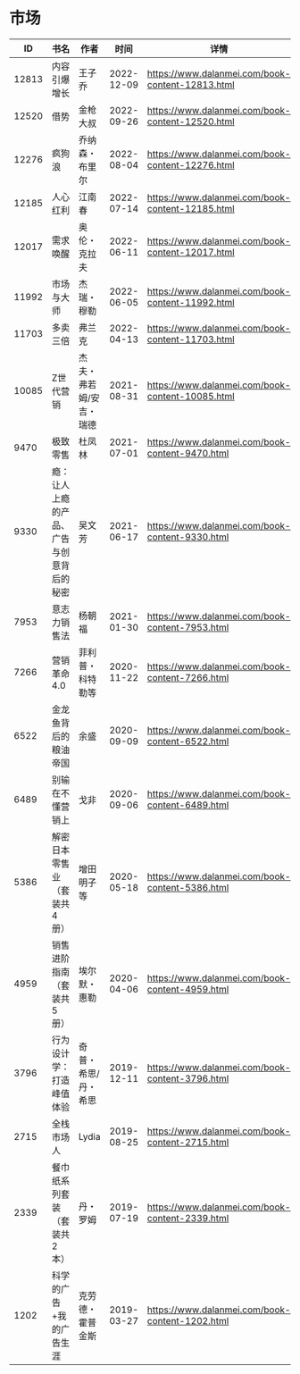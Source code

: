 # 市场

| ID | 书名 | 作者 | 时间 | 详情 | 下载页面 | EPUB下载链接 | MOBI下载链接 | AZW3下载链接 |
| --- | --- | --- | --- | --- | --- | --- | --- | --- |
| 12813 | 内容引爆增长 | 王子乔 | 2022-12-09 | https://www.dalanmei.com/book-content-12813.html | https://www.dalanmei.com/download-book-12813.html | http://ct.dalanmei.com/f/31084289-771231750-02418a | http://ct.dalanmei.com/f/31084289-771246930-d1df0c | http://ct.dalanmei.com/f/31084289-771236627-49e679 |
| 12520 | 借势 | 金枪大叔 | 2022-09-26 | https://www.dalanmei.com/book-content-12520.html | https://www.dalanmei.com/download-book-12520.html | http://ct.dalanmei.com/f/31084289-771228860-cbefc6 | http://ct.dalanmei.com/f/31084289-771240648-d857bd | http://ct.dalanmei.com/f/31084289-771232657-227d9e |
| 12276 | 疯狗浪 | 乔纳森・布里尔 | 2022-08-04 | https://www.dalanmei.com/book-content-12276.html | https://www.dalanmei.com/download-book-12276.html | http://ct.dalanmei.com/f/31084289-771229923-a65a46 | http://ct.dalanmei.com/f/31084289-771241353-008afc | http://ct.dalanmei.com/f/31084289-771233479-8e6050 |
| 12185 | 人心红利 | 江南春 | 2022-07-14 | https://www.dalanmei.com/book-content-12185.html | https://www.dalanmei.com/download-book-12185.html | http://ct.dalanmei.com/f/31084289-771230350-80bc24 | http://ct.dalanmei.com/f/31084289-771246019-6e4c01 | http://ct.dalanmei.com/f/31084289-771235820-27734d |
| 12017 | 需求唤醒 | 奥伦・克拉夫 | 2022-06-11 | https://www.dalanmei.com/book-content-12017.html | https://www.dalanmei.com/download-book-12017.html | http://ct.dalanmei.com/f/31084289-596120028-e0b669 | http://ct.dalanmei.com/f/31084289-596120292-ba10af | http://ct.dalanmei.com/f/31084289-596120199-e883a8 |
| 11992 | 市场与大师 | 杰瑞・穆勒 | 2022-06-05 | https://www.dalanmei.com/book-content-11992.html | https://www.dalanmei.com/download-book-11992.html | http://ct.dalanmei.com/f/31084289-589444153-2f330c | http://ct.dalanmei.com/f/31084289-589491720-b72402 | http://ct.dalanmei.com/f/31084289-589448483-432956 |
| 11703 | 多卖三倍 | 弗兰克 | 2022-04-13 | https://www.dalanmei.com/book-content-11703.html | https://www.dalanmei.com/download-book-11703.html | http://ct.dalanmei.com/f/31084289-570170026-2c186f | http://ct.dalanmei.com/f/31084289-570285868-df825f | http://ct.dalanmei.com/f/31084289-570358041-42d0ed |
| 10085 | Z世代营销 | 杰夫・弗若姆/安吉・瑞德 | 2021-08-31 | https://www.dalanmei.com/book-content-10085.html | https://www.dalanmei.com/download-book-10085.html | http://ct.dalanmei.com/f/31084289-569452203-02587d | http://ct.dalanmei.com/f/31084289-570237454-10b02a | http://ct.dalanmei.com/f/31084289-571419184-34f7fc |
| 9470 | 极致零售 | 杜凤林 | 2021-07-01 | https://www.dalanmei.com/book-content-9470.html | https://www.dalanmei.com/download-book-9470.html | http://ct.dalanmei.com/f/31084289-571728676-e87be6 | http://ct.dalanmei.com/f/31084289-572087582-0f81a9 | http://ct.dalanmei.com/f/31084289-572112673-06dd9f |
| 9330 | 瘾：让人上瘾的产品、广告与创意背后的秘密 | 吴文芳 | 2021-06-17 | https://www.dalanmei.com/book-content-9330.html | https://www.dalanmei.com/download-book-9330.html | http://ct.dalanmei.com/f/31084289-571727085-6b140f | http://ct.dalanmei.com/f/31084289-572093614-417125 | http://ct.dalanmei.com/f/31084289-572114456-1dbdfe |
| 7953 | 意志力销售法 | 杨朝福 | 2021-01-30 | https://www.dalanmei.com/book-content-7953.html | https://www.dalanmei.com/download-book-7953.html | http://ct.dalanmei.com/f/31084289-571664921-6cdf22 | http://ct.dalanmei.com/f/31084289-572116691-9ef5ea | http://ct.dalanmei.com/f/31084289-572176618-2f90df |
| 7266 | 营销革命4.0 | 菲利普・科特勒等 | 2020-11-22 | https://www.dalanmei.com/book-content-7266.html | https://www.dalanmei.com/download-book-7266.html | http://ct.dalanmei.com/f/31084289-571531945-dc823b | http://ct.dalanmei.com/f/31084289-571800268-4c7ead | http://ct.dalanmei.com/f/31084289-572195004-806cb6 |
| 6522 | 金龙鱼背后的粮油帝国 | 余盛 | 2020-09-09 | https://www.dalanmei.com/book-content-6522.html | https://www.dalanmei.com/download-book-6522.html | http://ct.dalanmei.com/f/31084289-571551357-6ab919 | http://ct.dalanmei.com/f/31084289-571866026-43aaeb | http://ct.dalanmei.com/f/31084289-572202179-4ec549 |
| 6489 | 别输在不懂营销上 | 戈非 | 2020-09-06 | https://www.dalanmei.com/book-content-6489.html | https://www.dalanmei.com/download-book-6489.html | http://ct.dalanmei.com/f/31084289-571551722-ebd1db | http://ct.dalanmei.com/f/31084289-571877658-db33fa | http://ct.dalanmei.com/f/31084289-572202320-01742e |
| 5386 | 解密日本零售业（套装共4册） | 增田明子等 | 2020-05-18 | https://www.dalanmei.com/book-content-5386.html | https://www.dalanmei.com/download-book-5386.html | http://ct.dalanmei.com/f/31084289-571496033-29caf0 | http://ct.dalanmei.com/f/31084289-571773867-6394f2 | http://ct.dalanmei.com/f/31084289-571918782-864eeb |
| 4959 | 销售进阶指南（套装共5册） | 埃尔默・惠勒 | 2020-04-06 | https://www.dalanmei.com/book-content-4959.html | https://www.dalanmei.com/download-book-4959.html | http://ct.dalanmei.com/f/31084289-571596253-2aea48 | http://ct.dalanmei.com/f/31084289-572121015-e3fd71 | http://ct.dalanmei.com/f/31084289-571977762-0686b5 |
| 3796 | 行为设计学：打造峰值体验 | 奇普・希思/丹・希思 | 2019-12-11 | https://www.dalanmei.com/book-content-3796.html | https://www.dalanmei.com/download-book-3796.html | http://ct.dalanmei.com/f/31084289-571549616-6893e1 | http://ct.dalanmei.com/f/31084289-571833070-19ba21 | http://ct.dalanmei.com/f/31084289-572065562-8acf7d |
| 2715 | 全栈市场人 | Lydia | 2019-08-25 | https://www.dalanmei.com/book-content-2715.html | https://www.dalanmei.com/download-book-2715.html | http://ct.dalanmei.com/f/31084289-571584833-947be9 | http://ct.dalanmei.com/f/31084289-571733863-059e1e | http://ct.dalanmei.com/f/31084289-571850506-f37943 |
| 2339 | 餐巾纸系列套装（套装共2本） | 丹・罗姆 | 2019-07-19 | https://www.dalanmei.com/book-content-2339.html | https://www.dalanmei.com/download-book-2339.html | http://ct.dalanmei.com/f/31084289-571588636-c14428 | http://ct.dalanmei.com/f/31084289-571737864-60f704 | http://ct.dalanmei.com/f/31084289-571868018-2df651 |
| 1202 | 科学的广告+我的广告生涯 | 克劳德・霍普金斯 | 2019-03-27 | https://www.dalanmei.com/book-content-1202.html | https://www.dalanmei.com/download-book-1202.html | http://ct.dalanmei.com/f/31084289-571432981-955ddd | http://ct.dalanmei.com/f/31084289-571783913-9669f1 | http://ct.dalanmei.com/f/31084289-571884756-4f14be |

